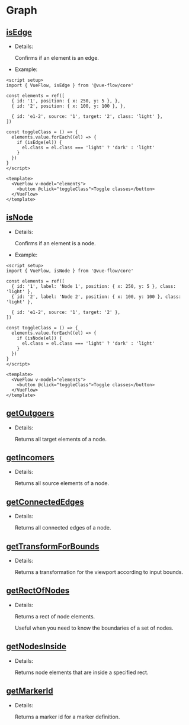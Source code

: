 # Graph

## [isEdge](/typedocs/functions/isEdge)

- Details:

  Confirms if an element is an edge.

- Example:

```vue{13}
<script setup>
import { VueFlow, isEdge } from '@vue-flow/core'

const elements = ref([
  { id: '1', position: { x: 250, y: 5 }, },
  { id: '2', position: { x: 100, y: 100 }, },

  { id: 'e1-2', source: '1', target: '2', class: 'light' },
])

const toggleClass = () => {
  elements.value.forEach((el) => {
    if (isEdge(el)) {
      el.class = el.class === 'light' ? 'dark' : 'light'
    }
  })
}
</script>

<template>
  <VueFlow v-model="elements">
    <button @click="toggleClass">Toggle classes</button>
  </VueFlow>
</template>
```

## [isNode](/typedocs/functions/isNode)

- Details:

  Confirms if an element is a node.

- Example:

```vue{13}
<script setup>
import { VueFlow, isNode } from '@vue-flow/core'

const elements = ref([
  { id: '1', label: 'Node 1', position: { x: 250, y: 5 }, class: 'light' },
  { id: '2', label: 'Node 2', position: { x: 100, y: 100 }, class: 'light' },

  { id: 'e1-2', source: '1', target: '2' },
])

const toggleClass = () => {
  elements.value.forEach((el) => {
    if (isNode(el)) {
      el.class = el.class === 'light' ? 'dark' : 'light'
    }
  })
}
</script>

<template>
  <VueFlow v-model="elements">
    <button @click="toggleClass">Toggle classes</button>
  </VueFlow>
</template>
```

## [getOutgoers](/typedocs/functions/getOutgoers)

- Details:

  Returns all target elements of a node.

## [getIncomers](/typedocs/functions/getIncomers)

- Details:

  Returns all source elements of a node.

## [getConnectedEdges](/typedocs/functions/getConnectedEdges)

- Details:

  Returns all connected edges of a node.

## [getTransformForBounds](/typedocs/functions/getTransformForBounds)

- Details:

  Returns a transformation for the viewport according to input bounds.

## [getRectOfNodes](/typedocs/functions/getRectOfNodes)

- Details:

  Returns a rect of node elements.

  Useful when you need to know the boundaries of a set of nodes.

## [getNodesInside](/typedocs/functions/getNodesInside)

- Details:

  Returns node elements that are inside a specified rect.

## [getMarkerId](/typedocs/functions/getMarkerId)

- Details:

  Returns a marker id for a marker definition.
